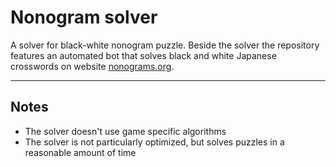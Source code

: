 # Nonogram solver

A solver for black-white nonogram puzzle. Beside the solver the repository features an automated bot that solves black and white Japanese crosswords on website [nonograms.org](https://www.nonograms.org/).

---

## Notes

- The solver doesn't use game specific algorithms
- The solver is not particularly optimized, but solves puzzles in a reasonable amount of time
